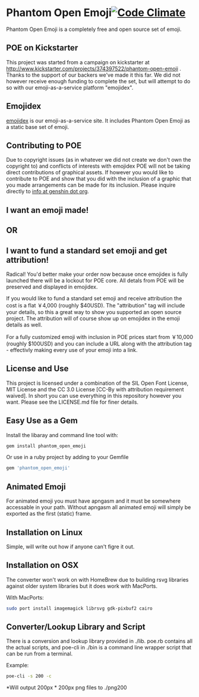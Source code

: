 Phantom Open Emoji[![Code Climate](https://codeclimate.com/github/Genshin/PhantomOpenEmoji.png)](https://codeclimate.com/github/Genshin/PhantomOpenEmoji)
==================
Phantom Open Emoji is a completely free and open source set of emoji.

POE on Kickstarter
------------------
This project was started from a campaign on kickstarter at http://www.kickstarter.com/projects/374397522/phantom-open-emoji .
Thanks to the support of our backers we've made it this far. We did not however receive enough funding to complete the set, but will attempt to do so with our emoji-as-a-service platform "emojidex".

Emojidex
--------
[emojidex](http://www.emojidex.com) is our emoji-as-a-service site. It includes Phantom Open Emoji as a static base set of emoji.

Contributing to POE
-------------------
Due to copyright issues (as in whatever we did not create we don't own the copyright to) and conflicts of interests with emojidex POE will not be taking direct contributions of graphical assets. If however you would like to contribute to POE and show that you did with the inclusion of a graphic that you made arrangements can be made for its inclusion. Please inquire directly to [info at genshin dot org](mailto:info@genshin.org).

I want an emoji made!
---------------------
OR
--
I want to fund a standard set emoji and get attribution!
--------------------------------------------------------
Radical! You'd better make your order now because once emojidex is fully launched there will be a lockout for POE core. All detals from POE will be preserved and displayed in emojidex.

If you would like to fund a standard set emoji and receive attribution the cost is a flat ￥4,000 (roughly $40USD). The "attribution" tag will include your details, so this a great way to show you supported an open source project. The attribution will of course show up on emojidex in the emoji details as well.

For a fully customized emoji with inclusion in POE prices start from ￥10,000 (roughly $100USD) and you can include a URL along with the attribution tag - effectivly making every use of your emoji into a link.

License and Use
---------------
This project is licensed under a combination of the SIL Open Font License, MIT License and the CC 3.0 License [CC-By with attribution requirement waived]. In short you can use everything in this repository however you want. Please see the LICENSE.md file for finer details.

Easy Use as a Gem
-----------------
Install the libaray and command line tool with:

```bash
gem install phantom_open_emoji
```

Or use in a ruby project by adding to your Gemfile
```ruby
gem 'phantom_open_emoji'
```

Animated Emoji
--------------
For animated emoji you must have apngasm and it must be somewhere accessable in your path. Without apngasm all animated emoji will simply be exported as the first (static) frame.

Installation on Linux
---------------------
Simple, will write out how if anyone can't figre it out.

Installation on OSX
-------------------
The converter won't work on with HomeBrew due to building rsvg libraries against older system libraries but it does work with MacPorts.

With MacPorts:
```bash
sudo port install imagemagick librsvg gdk-pixbuf2 cairo
```

Converter/Lookup Library and Script
-----------------------------------
There is a conversion and lookup library provided in ./lib. poe.rb contains all the actual scripts, and poe-cli in ./bin is a command line wrapper script that can be run from a terminal.

Example:
```bash
poe-cli -s 200 -c
```
*Will output 200px * 200px png files to ./png200
